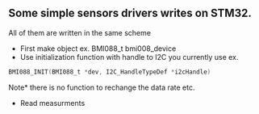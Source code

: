 ## Some simple sensors drivers writes on STM32. 
All of them are written in the same scheme 
- First make object ex. BMI088_t bmi008_device  
- Use initialization function with handle to I2C you currently use ex. 
``` c
BMI088_INIT(BMI088_t *dev, I2C_HandleTypeDef *i2cHandle)
```
Note* there is no function to rechange the data rate etc. 

- Read measurments 
